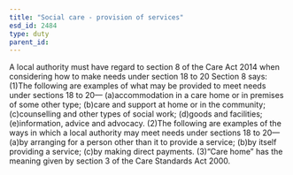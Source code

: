 ```yaml
---
title: "Social care - provision of services"
esd_id: 2484
type: duty
parent_id:  
---
```


A local authority must have regard to section 8 of the Care Act 2014 when considering how to make needs under section 18 to 20
Section 8 says:
(1)The following are examples of what may be provided to meet needs under sections 18 to 20—
(a)accommodation in a care home or in premises of some other type;
(b)care and support at home or in the community;
(c)counselling and other types of social work;
(d)goods and facilities;
(e)information, advice and advocacy.
(2)The following are examples of the ways in which a local authority may meet needs under sections 18 to 20—
(a)by arranging for a person other than it to provide a service;
(b)by itself providing a service;
(c)by making direct payments.
(3)“Care home” has the meaning given by section 3 of the Care Standards Act 2000.


